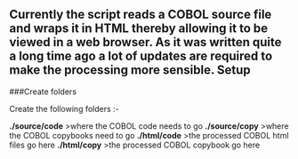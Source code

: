 Currently the script reads a COBOL source file and wraps it in HTML thereby allowing it to be viewed in a web browser. As it was written quite a long time ago a lot of updates are required to make the processing more sensible.
Setup
-----

###Create folders

Create the following folders :-

**./source/code**  >where the COBOL code needs to go
**./source/copy**  >where the COBOL copybooks need to go
**./html/code**  >the processed COBOL html files go here
**./html/copy**  >the processed COBOL copybook go here

